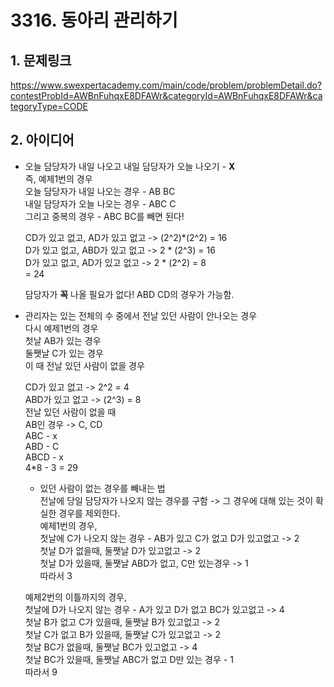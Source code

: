 # 3316. 동아리 관리하기

## 1. 문제링크  
<https://www.swexpertacademy.com/main/code/problem/problemDetail.do?contestProbId=AWBnFuhqxE8DFAWr&categoryId=AWBnFuhqxE8DFAWr&categoryType=CODE>

## 2. 아이디어  
* 오늘 담당자가 내일 나오고 내일 담당자가 오늘 나오기 - **X**  
즉, 예제1번의 경우  
오늘 담당자가 내일 나오는 경우 - AB BC  
내일 담당자가 오늘 나오는 경우 - ABC C  
그리고 중복의 경우 - ABC BC를 빼면 된다!  
  
  CD가 있고 없고, AD가 있고 없고 -> (2^2)*(2^2) = 16  
  D가 있고 없고, ABD가 있고 없고 -> 2 * (2^3) = 16  
  D가 있고 없고, AD가 있고 없고 -> 2 * (2^2) = 8  
  = 24  
    
    담당자가 **꼭** 나올 필요가 없다! ABD CD의 경우가 가능함.
    
* 관리자는 있는 전체의 수 중에서 전날 있던 사람이 안나오는 경우  
다시 예제1번의 경우  
첫날 AB가 있는 경우  
둘쨋날 C가 있는 경우  
이 때 전날 있던 사람이 없을 경우  
  
  CD가 있고 없고 -> 2^2 = 4  
  ABD가 있고 없고 -> (2^3) = 8  
  전날 있던 사람이 없을 때  
  AB인 경우 -> C, CD  
  ABC - x  
  ABD - C  
  ABCD - x  
  4*8 - 3 = 29  
    
    * 있던 사람이 없는 경우를 빼내는 법  
전날에 당일 담당자가 나오지 않는 경우를 구함 -> 그 경우에 대해 있는 것이 확실한 경우를 제외한다.  
예제1번의 경우,  
첫날에 C가 나오지 않는 경우 - AB가 있고 C가 없고 D가 있고없고 -> 2  
첫날 D가 없을때, 둘쨋날 D가 있고없고 -> 2  
첫날 D가 있을때, 둘쨋날 ABD가 없고, C만 있는경우 -> 1  
따라서 3  
  
  예제2번의 이틀까지의 경우,  
  첫날에 D가 나오지 않는 경우 - A가 있고 D가 없고 BC가 있고없고 -> 4  
  첫날 B가 없고 C가 있을때, 둘쨋날 B가 있고없고 -> 2  
  첫날 C가 없고 B가 있을때, 둘쨋날 C가 있고없고 -> 2  
  첫날 BC가 없을때, 둘쨋날 BC가 있고없고 -> 4  
  첫날 BC가 있을때, 둘쨋날 ABC가 없고 D만 있는 경우 - 1  
  따라서 9
